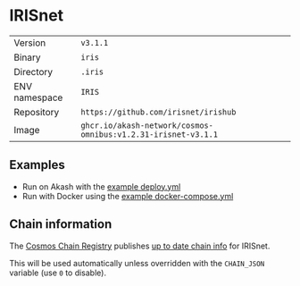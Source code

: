 # IRISnet

| | |
|---|---|
|Version|`v3.1.1`|
|Binary|`iris`|
|Directory|`.iris`|
|ENV namespace|`IRIS`|
|Repository|`https://github.com/irisnet/irishub`|
|Image|`ghcr.io/akash-network/cosmos-omnibus:v1.2.31-irisnet-v3.1.1`|

## Examples

- Run on Akash with the [example deploy.yml](./deploy.yml)
- Run with Docker using the [example docker-compose.yml](./docker-compose.yml)

## Chain information

The [Cosmos Chain Registry](https://github.com/cosmos/chain-registry) publishes [up to date chain info](https://raw.githubusercontent.com/cosmos/chain-registry/master/irisnet/chain.json) for IRISnet.

This will be used automatically unless overridden with the `CHAIN_JSON` variable (use `0` to disable).
